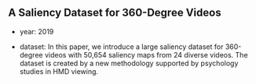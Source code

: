 ## A Saliency Dataset for 360-Degree Videos

- year: 2019

- dataset: In this paper, we introduce a large saliency dataset for 360-degree videos with 50,654 saliency maps from 24 diverse videos. The dataset is created by a new methodology supported by psychology studies in HMD viewing.
